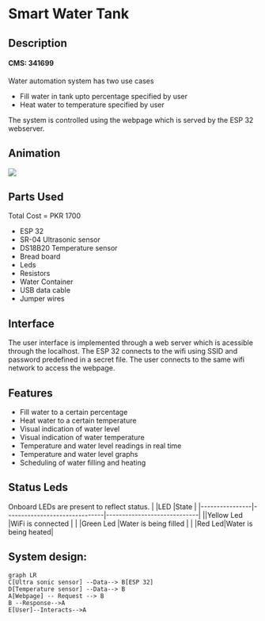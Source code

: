# Smart Water Tank

## Description
#### CMS: 341699

Water automation system  has two use cases
- Fill water in tank upto percentage specified by user
- Heat water to temperature specified by user

The system is controlled using the webpage which is served by the ESP 32 webserver.

## Animation
![](waterfill.gif)

## Parts Used
Total Cost =  PKR 1700
- ESP 32 
- SR-04 Ultrasonic sensor 
- DS18B20 Temperature sensor  
- Bread board
- Leds
- Resistors
- Water Container
- USB data cable
- Jumper wires
## Interface
The user interface is implemented through a web server which is acessible through the localhost. The ESP 32 connects to the wifi using SSID and password predefined in a secret file. The user connects to the same wifi network to access the webpage.

## Features
- Fill water to a certain percentage
- Heat water to a certain temperature
- Visual indication of water level
- Visual indication of water temperature
- Temperature and water level readings in real time
- Temperature and water level graphs
- Scheduling of water filling and heating

## Status Leds
Onboard LEDs are present to reflect status.
|                |LED                          |State                         |
|----------------|-------------------------------|-----------------------------|
||Yellow Led             |WiFi is connected            |
|       |Green Led            |Water is being filled           |
|         |Red Led|Water is being heated|




## System design:

```mermaid
graph LR
C[Ultra sonic sensor] --Data--> B[ESP 32]
D[Temperature sensor] --Data--> B
A[Webpage] -- Request --> B
B --Response-->A
E[User]--Interacts-->A
